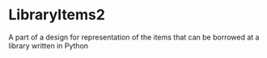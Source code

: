 # LibraryItems2
A part of a design for representation of the items that can be borrowed at a library written in Python
